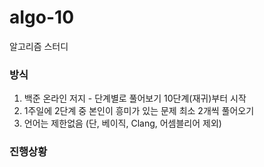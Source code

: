 # aIgo-10
알고리즘 스터디

### 방식
1. 백준 온라인 저지 - 단계별로 풀어보기 10단계(재귀)부터 시작
2. 1주일에 2단계 중 본인이 흥미가 있는 문제 최소 2개씩 풀어오기
3. 언어는 제한없음 (단, 베이직, Clang, 어셈블리어 제외)

### 진행상황